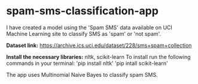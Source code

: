 # spam-sms-classification-app
I have created a model using the 'Spam SMS' data available on UCI Machine Learning site to classify SMS as 'spam' or 'not spam'.

**Dataset link:** https://archive.ics.uci.edu/dataset/228/sms+spam+collection

**Install the necessary libraries:** nltk, scikit-learn
To install run the following commands in your terminal:
  'pip install nltk'
  'pip intall scikit-learn'

The app uses Multinomial Naive Bayes to classify spam SMS.
